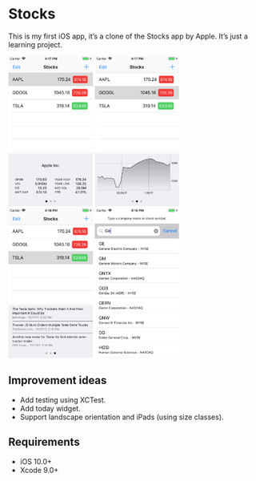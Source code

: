 # Stocks
This is my first iOS app, it’s a clone of the Stocks app by Apple. It’s just a learning project.

<a href="Readme_Assets/example1.png"><img src="Readme_Assets/example1.png" alt="Screenshot" height="300"></a>
<a href="Readme_Assets/example2.png"><img src="Readme_Assets/example2.png" alt="Screenshot" height="300"></a>
<a href="Readme_Assets/example3.png"><img src="Readme_Assets/example3.png" alt="Screenshot" height="300"></a>
<a href="Readme_Assets/example4.png"><img src="Readme_Assets/example4.png" alt="Screenshot" height="300"></a>

## Improvement ideas

- Add testing using XCTest.
- Add today widget.
- Support landscape orientation and iPads (using size classes).

## Requirements
- iOS 10.0+
- Xcode 9.0+
